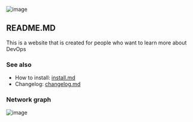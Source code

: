 ![image](https://github.com/user-attachments/assets/00cfb419-c96b-4d4c-bb8d-650c171fd897)


## README.MD  
This is a website that is created for people who want to learn more about DevOps  

### See also  
+ How to install: [install.md](install.md)
+ Changelog: [changelog.md](changelog.md)

### Network graph  
![image](https://github.com/user-attachments/assets/dfb6f234-e002-4df7-8297-f2a7ca9ab298)


